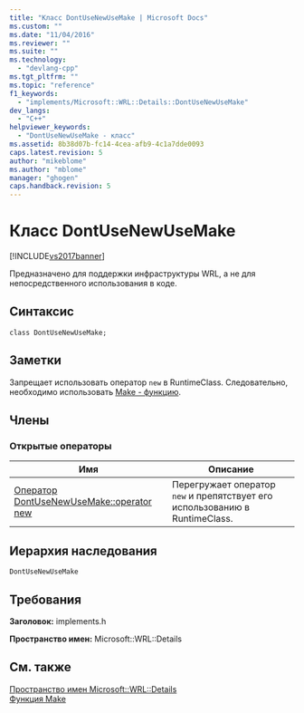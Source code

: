 ```yaml
---
title: "Класс DontUseNewUseMake | Microsoft Docs"
ms.custom: ""
ms.date: "11/04/2016"
ms.reviewer: ""
ms.suite: ""
ms.technology: 
  - "devlang-cpp"
ms.tgt_pltfrm: ""
ms.topic: "reference"
f1_keywords: 
  - "implements/Microsoft::WRL::Details::DontUseNewUseMake"
dev_langs: 
  - "C++"
helpviewer_keywords: 
  - "DontUseNewUseMake - класс"
ms.assetid: 8b38d07b-fc14-4cea-afb9-4c1a7dde0093
caps.latest.revision: 5
author: "mikeblome"
ms.author: "mblome"
manager: "ghogen"
caps.handback.revision: 5
---
```

# Класс DontUseNewUseMake
[!INCLUDE[vs2017banner](../assembler/inline/includes/vs2017banner.md)]

Предназначено для поддержки инфраструктуры WRL, а не для непосредственного использования в коде.  
  
## Синтаксис  
  
```  
class DontUseNewUseMake;  
```  
  
## Заметки  
 Запрещает использовать оператор `new` в RuntimeClass.  Следовательно, необходимо использовать [Make \- функцию](../windows/make-function.md).  
  
## Члены  
  
### Открытые операторы  
  
|Имя|Описание|  
|---------|--------------|  
|[Оператор DontUseNewUseMake::operator new](../windows/dontusenewusemake-operator-new-operator.md)|Перегружает оператор `new` и препятствует его использованию в RuntimeClass.|  
  
## Иерархия наследования  
 `DontUseNewUseMake`  
  
## Требования  
 **Заголовок:** implements.h  
  
 **Пространство имен:** Microsoft::WRL::Details  
  
## См. также  
 [Пространство имен Microsoft::WRL::Details](../windows/microsoft-wrl-details-namespace.md)   
 [Функция Make](../windows/make-function.md)